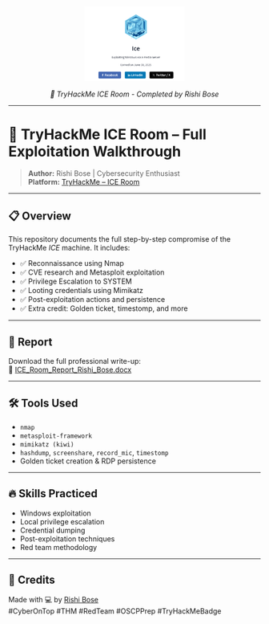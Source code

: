 <p align="center">
  <img src="./Ice.png" alt="TryHackMe ICE Room Badge" width="200"/>
</p>

<p align="center"><i>🏅 TryHackMe ICE Room - Completed by Rishi Bose</i></p>

---

# 🧊 TryHackMe ICE Room – Full Exploitation Walkthrough

> **Author:** Rishi Bose | Cybersecurity Enthusiast  
> **Platform:** [TryHackMe – ICE Room](https://tryhackme.com/room/ice)

---

## 📋 Overview

This repository documents the full step-by-step compromise of the TryHackMe *ICE* machine. It includes:

- ✅ Reconnaissance using Nmap  
- ✅ CVE research and Metasploit exploitation  
- ✅ Privilege Escalation to SYSTEM  
- ✅ Looting credentials using Mimikatz  
- ✅ Post-exploitation actions and persistence  
- ✅ Extra credit: Golden ticket, timestomp, and more

---

## 📄 Report

Download the full professional write-up:  
📄 [ICE_Room_Report_Rishi_Bose.docx](./ICE_Room_Report_Rishi_Bose.docx)

---

## 🛠️ Tools Used

- `nmap`
- `metasploit-framework`
- `mimikatz (kiwi)`
- `hashdump`, `screenshare`, `record_mic`, `timestomp`
- Golden ticket creation & RDP persistence

---

## 🔥 Skills Practiced

- Windows exploitation  
- Local privilege escalation  
- Credential dumping  
- Post-exploitation techniques  
- Red team methodology

---

## 🧠 Credits

Made with 💻 by [Rishi Bose](https://www.linkedin.com/in/rishibose08)  
#CyberOnTop #THM #RedTeam #OSCPPrep #TryHackMeBadge

